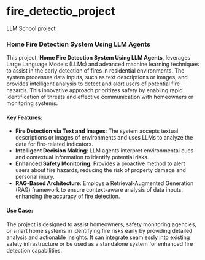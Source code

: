 # fire_detectio_project
LLM School project

### Home Fire Detection System Using LLM Agents

This project, **Home Fire Detection System Using LLM Agents**, leverages Large Language Models (LLMs) and advanced machine learning techniques to assist in the early detection of fires in residential environments. The system processes data inputs, such as text descriptions or images, and provides intelligent analysis to detect and alert users of potential fire hazards. This innovative approach prioritizes safety by enabling rapid identification of threats and effective communication with homeowners or monitoring systems.

#### Key Features:
- **Fire Detection via Text and Images**: The system accepts textual descriptions or images of environments and uses LLMs to analyze the data for fire-related indicators.
- **Intelligent Decision Making**: LLM agents interpret environmental cues and contextual information to identify potential risks.
- **Enhanced Safety Monitoring**: Provides a proactive method to alert users about fire hazards, reducing the risk of property damage and personal injury.
- **RAG-Based Architecture**: Employs a Retrieval-Augmented Generation (RAG) framework to ensure context-aware analysis of data inputs, enhancing the accuracy of fire detection.

#### Use Case:
The project is designed to assist homeowners, safety monitoring agencies, or smart home systems in identifying fire risks early by providing detailed analysis and actionable insights. It can integrate seamlessly into existing safety infrastructure or be used as a standalone system for enhanced fire detection capabilities.
